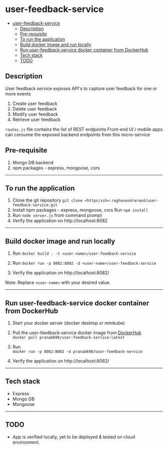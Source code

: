 # user-feedback-service

- [user-feedback-service](#user-feedback-service)
  - [Description](#description)
  - [Pre-requisite](#pre-requisite)
  - [To run the application](#to-run-the-application)
  - [Build docker image and run locally](#build-docker-image-and-run-locally)
  - [Run user-feedback-service docker container from DockerHub](#run-user-feedback-service-docker-container-from-dockerhub)
  - [Tech stack](#tech-stack)
  - [TODO](#todo)

## Description

User feedback service exposes API's to capture user feedback for one or more events

1. Create user feedback
2. Delete user feedback
3. Modify user feedback
4. Retrieve user feedback

`routes.js` file contains the list of REST endpoints
Front-end UI / mobile apps can consume the exposed backend endpoints from this micro-service

## Pre-requisite

1. Mongo DB backend
2. npm packages - express, mongoose, cors

---

## To run the application

1. Clone the git repository
`git clone <https/ssh>:raghavendrarao4/user-feedback-service.git`
2. Install npm packages - express, mongoose, cors
Run `npm install`
3. Run `node server.js` from command prompt
4. Verify the application on http://localhost:8082

---

## Build docker image and run locally

1. Run `docker build . -t <user-name>/user-feedback-service`

2. Run `docker run -p 8082:8082 -d <user-name>/user-feedback-service`

3. Verify the application on http://localhost:8082/

Note: Replace `<user-name>` with your desired value.

---

## Run user-feedback-service docker container from DockerHub

1. Start your docker server (docker desktop or minikube)
2. Pull the user-feedback-service docker image from [DockerHub](https://hub.docker.com/repository/docker/pranab698/user-feedback-service/tags?page=1&ordering=last_updated) \
`docker pull pranab698/user-feedback-service:latest`

3. Run \
`docker run -p 8082:8082 -d pranab698/user-feedback-service`

4. Verify the application on http://localhost:8082/

---

## Tech stack

- Express
- Mongo DB
- Mongoose

---

## TODO

- App is verified locally, yet to be deployed & tested on cloud environment.
